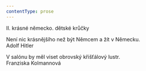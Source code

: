 ```yaml
---
contentType: prose
---
```


<section>

II. krásné německo. dětské krůčky

Není nic krásnějšího než být Němcem a žít v Německu.  
Adolf Hitler

V salónu by měl viset obrovský křišťálový lustr.  
Franziska Kolmannová

</section>
